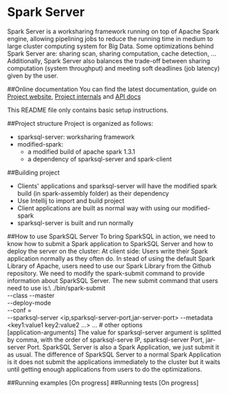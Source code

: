 Spark Server
===========================================================================

Spark Server is a worksharing framework running on top of Apache Spark engine, allowing pipelining jobs to reduce the running time in medium to large cluster computing system for Big Data. Some optimizations behind Spark Server are: sharing scan, sharing computation, cache detection, ... Additionally, Spark Server also balances the trade-off between sharing computation (system throughput) and  meeting soft deadlines (job latency) given by the user.

##Online documentation
You can find the latest documentation, guide on [Project website](http://wwww.ProjectWebsite), [Project internals](project-internals/PROJECT-INTERNALS.md) and [API docs](https://cdn.rawgit.com/ngtrkhoa/spark-server/master/api-docs/index.html)

This README file only contains basic setup instructions.

##Project structure
Project is organized as follows:
- sparksql-server: worksharing framework
- modified-spark: 
    + a modified build of apache spark 1.3.1
    + a dependency of sparksql-server and spark-client

##Building project
- Clients' applications and sparksql-server will have the modified spark build (in spark-assembly folder) as their dependency
- Use Intellij to import and build project
- Client applications are built as normal way with using our modified-spark
- sparksql-server is built and run normally

##How to use SparkSQL Server
To bring SparkSQL in action, we need to know how to submit a Spark application to SparkSQL Server and how to deploy the server on the cluster:
At client side: Users write their Spark application normally as they often do. In stead of using the default Spark Library of Apache, users need to use our Spark Library from the Github repository. We need to modify the spark-submit command to provide information about SparkSQL Server. The new submit command that users need to use is:\\
./bin/spark-submit \
  --class <main-class>
  --master <master-url> \
  --deploy-mode <deploy-mode> \
  --conf <key>=<value> \
  --sparksql-server <ip,sparksql-server-port,jar-server-port>
  --metadata <key1:value1 key2:value2 ...>
  ... # other options
  <application-jar> \
  [application-arguments]
The value for sparksql-server argument is splitted by comma, with the order of sparksql-serve IP, sparksql-server Port, jar-server Port.
SparkSQL Server is also a Spark Application, we just submit it as usual. The difference of SparkSQL Server to a normal Spark Application is it does not submit the applications immediately to the cluster but it waits until getting enough applications from users to do the optimizations.

##Running examples
[On progress]
##Running tests
[On progress]
